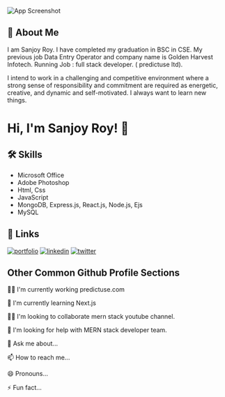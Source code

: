 ![App Screenshot](https://media.licdn.com/dms/image/C4D16AQEYrkTvO1YyJg/profile-displaybackgroundimage-shrink_350_1400/0/1654975135395?e=1689206400&v=beta&t=yjY76w5mL0onKE9Nea_UiX8YXMDaxBXjvSSZX6jlSIk)


## 🚀 About Me

I am Sanjoy Roy. I have completed my graduation in BSC in CSE. My previous job Data Entry Operator and company name is Golden Harvest Infotech. Running Job : full stack developer. ( predictuse ltd).

I intend to work in a challenging and competitive environment where a strong sense of responsibility and commitment are required as energetic, creative, and dynamic and self-motivated. I always want to learn new things.


# Hi, I'm Sanjoy Roy! 👋
## 🛠 Skills

- Microsoft Office
- Adobe Photoshop
- Html, Css
- JavaScript
- MongoDB, Express.js, React.js, Node.js, Ejs
- MySQL


## 🔗 Links
[![portfolio](https://img.shields.io/badge/portfolio-000?style=for-the-badge&logo=ko-fi&logoColor=white)](https://github.com/sanjoy-git)
[![linkedin](https://img.shields.io/badge/linkedin-0A66C2?style=for-the-badge&logo=linkedin&logoColor=white)](https://www.linkedin.com/in/sanjoy-in)
[![twitter](https://img.shields.io/badge/youtube-red?style=for-the-badge&logo=youtube&logoColor=white)](https://www.youtube.com/@sanjoy-roy)


## Other Common Github Profile Sections
👩‍💻 I'm currently working predictuse.com

🧠 I'm currently learning Next.js

👯‍♀️ I'm looking to collaborate mern stack youtube channel.

🤔 I'm looking for help with MERN stack developer team.

💬 Ask me about...

📫 How to reach me...

😄 Pronouns...

⚡️ Fun fact...

